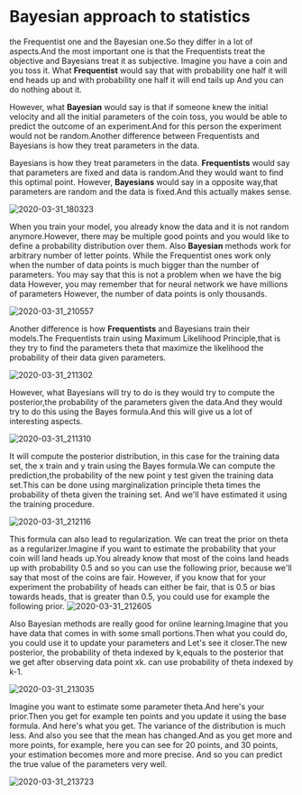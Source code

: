 # Bayesian approach to statistics

the Frequentist one and the Bayesian one.So they differ in a lot of aspects.And the most important one is that the Frequentists treat the objective and
Bayesians treat it as subjective.
Imagine you have a coin and you toss it. What **Frequentist** would say that with probability one half it will end heads up and with probability
one half it will end tails up And you can do nothing about it.

However, what **Bayesian** would say is that if someone knew the initial velocity and all the initial parameters of the coin toss, you would be able to predict
the outcome of an experiment.And for this person the experiment would not be random.Another difference between Frequentists and Bayesians is how they treat
parameters in the data.

Bayesians is how they treat parameters in the data.
**Frequentists** would say that parameters are fixed and data is random.And they would want to find this optimal point.
However, **Bayesians** would say in a opposite way,that parameters are random and the data is fixed.And this actually makes sense.


![2020-03-31_180323](https://user-images.githubusercontent.com/46414243/78048388-f19c2280-7379-11ea-93d2-12202b7b5412.png)

When you train your model, you already know the data and it is not random anymore.However, there may be multiple good points and you would like to define a probability distribution over them.
Also **Bayesian** methods work for arbitrary number of letter points. While the Frequentist ones work only when the number of data points is much bigger than the number of parameters.
You may say that this is not a problem when we have the big data However, you may remember that for neural network we have millions of parameters However, the number of data points is only thousands.

![2020-03-31_210557](https://user-images.githubusercontent.com/46414243/78065338-70518980-7393-11ea-88d6-a0af50eb00ef.png)

Another difference is how **Frequentists** and Bayesians train their models.The Frequentists train using Maximum Likelihood Principle,that is they try to find the parameters theta that maximize the likelihood the probability of their data given parameters.

![2020-03-31_211302](https://user-images.githubusercontent.com/46414243/78066084-9a577b80-7394-11ea-81a3-fb7eb432d913.png)

However, what Bayesians will try to do is they would try to compute the posterior,the probability of the parameters given the data.And they would try to do this
using the Bayes formula.And this will give us a lot of interesting aspects.

![2020-03-31_211310](https://user-images.githubusercontent.com/46414243/78066648-a2fc8180-7395-11ea-97f0-ace01bfcce03.png)

It will compute the posterior distribution, in this case for the training data set, the x train and y train using the Bayes formula.We can compute the prediction,the probability of the new point y test given the training data set.This can be done using
marginalization principle theta times the probability of theta given the training set. And we'll have estimated it using the training procedure.


![2020-03-31_212116](https://user-images.githubusercontent.com/46414243/78066611-9415cf00-7395-11ea-9830-1247acff23f7.png)

This formula can also lead to regularization. We can treat the prior on theta as a regularizer.Imagine if you want to estimate the probability that your coin will land heads up.You already know that most of the coins land heads up with probability 0.5 and so
you can use the following prior, because we'll say that most of the coins are fair.
However, if you know that for your experiment the probability of heads can either be fair, that is 0.5 or bias towards heads, that is greater than 0.5, you could
use for example the following prior.
![2020-03-31_212605](https://user-images.githubusercontent.com/46414243/78067525-29fe2980-7397-11ea-8de2-7b0561b4b836.png)

Also Bayesian methods are really good for online learning.Imagine that you have data that comes in with some small portions.Then what you could do, you could
use it to update your parameters and Let's see it closer.The new posterior, the probability of theta indexed by k,equals to the posterior that we get after observing data point xk.
can use probability of theta indexed by k-1.

![2020-03-31_213035](https://user-images.githubusercontent.com/46414243/78067483-1783f000-7397-11ea-8fc5-786f20a14d0a.png)

Imagine you want to estimate some parameter theta.And here's your prior.Then you get for example ten points and you update it using the base formula.
And here's what you get.
The variance of the distribution is much less. And also you see that the mean has changed.And as you get more and more points, for example, here you can see for 20 points,
and 30 points, your estimation becomes more and more precise. And so you can predict the true value of the parameters very well.




![2020-03-31_213723](https://user-images.githubusercontent.com/46414243/78067916-d6401000-7397-11ea-8e7f-d463d485c1e0.png)











